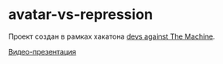 # avatar-vs-repression  

Проект создан в рамках хакатона [devs against The Machine](https://github.com/developers-against-repressions/devs-against-the-machine).

[Видео-презентация](https://github.com/igorkamyshev/avatar-vs-repression/blob/master/assets/presentation.mov?raw=true)
